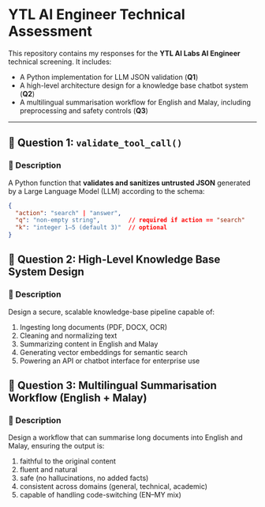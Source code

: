 # YTL AI Engineer Technical Assessment

This repository contains my responses for the **YTL AI Labs AI Engineer** technical screening.
It includes:

- A Python implementation for LLM JSON validation (**Q1**)
- A high-level architecture design for a knowledge base chatbot system (**Q2**)
- A multilingual summarisation workflow for English and Malay, including preprocessing and safety controls (**Q3**)

---

## 🧠 Question 1: `validate_tool_call()`

### 📄 Description
A Python function that **validates and sanitizes untrusted JSON** generated by a Large Language Model (LLM) according to the schema:

```json
{
  "action": "search" | "answer",
  "q": "non-empty string",        // required if action == "search"
  "k": "integer 1–5 (default 3)"  // optional
}
```
## 🧩 Question 2: High-Level Knowledge Base System Design

### 📄 Description
Design a secure, scalable knowledge-base pipeline capable of:

1) Ingesting long documents (PDF, DOCX, OCR)
2) Cleaning and normalizing text
3) Summarizing content in English and Malay
4) Generating vector embeddings for semantic search
5) Powering an API or chatbot interface for enterprise use

## 📘 Question 3: Multilingual Summarisation Workflow (English + Malay)

### 📄 Description
Design a workflow that can summarise long documents into English and Malay, ensuring the output is:

1) faithful to the original content
2) fluent and natural
3) safe (no hallucinations, no added facts)
4) consistent across domains (general, technical, academic)
5) capable of handling code-switching (EN–MY mix)